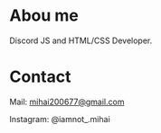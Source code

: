 # Abou me
Discord JS and HTML/CSS Developer.

# Contact 
Mail: mihai200677@gmail.com

Instagram: @iamnot_.mihai
